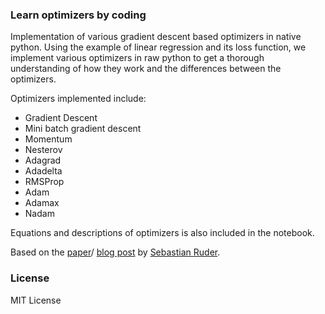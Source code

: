 ### Learn optimizers by coding

Implementation of various gradient descent based optimizers in native python. Using the example of linear regression and its loss function, we implement various optimizers in raw python to get a thorough understanding of how they work and the differences between the optimizers. 

Optimizers implemented include:

* Gradient Descent
* Mini batch gradient descent
* Momentum
* Nesterov
* Adagrad
* Adadelta
* RMSProp
* Adam
* Adamax
* Nadam

Equations and descriptions of optimizers is also included in the notebook. 

Based on the [paper](https://arxiv.org/pdf/1609.04747.pdf)/ [blog post](http://ruder.io/optimizing-gradient-descent/) by [Sebastian Ruder](http://ruder.io/).

### License

MIT License
